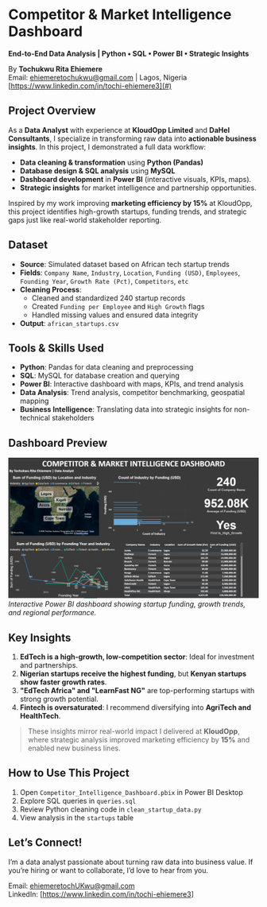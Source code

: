# Competitor & Market Intelligence Dashboard  
**End-to-End Data Analysis | Python • SQL • Power BI • Strategic Insights**

By **Tochukwu Rita Ehiemere**  
Email: ehiemeretochukwu@gmail.com | Lagos, Nigeria  
[https://www.linkedin.com/in/tochi-ehiemere3](#) 



## Project Overview
As a **Data Analyst** with experience at **KloudOpp Limited** and **DaHel Consultants**, I specialize in transforming raw data into **actionable business insights**. In this project, I demonstrated a full data workflow:
- **Data cleaning & transformation** using **Python (Pandas)**
- **Database design & SQL analysis** using **MySQL**
- **Dashboard development** in **Power BI** (interactive visuals, KPIs, maps).
- **Strategic insights** for market intelligence and partnership opportunities.

Inspired by my work improving **marketing efficiency by 15%** at KloudOpp, this project identifies high-growth startups, funding trends, and strategic gaps just like real-world stakeholder reporting.



## Dataset
- **Source**: Simulated dataset based on African tech startup trends
- **Fields**: `Company Name`, `Industry`, `Location`, `Funding (USD)`, `Employees`, `Founding Year`, `Growth Rate (Pct)`, `Competitors`, `etc`
- **Cleaning Process**:
  - Cleaned and standardized 240 startup records
  - Created `Funding per Employee` and `High Growth` flags
  - Handled missing values and ensured data integrity
- **Output**: `african_startups.csv`



## Tools & Skills Used
- **Python**: Pandas for data cleaning and preprocessing
- **SQL**: MySQL for database creation and querying
- **Power BI**: Interactive dashboard with maps, KPIs, and trend analysis
- **Data Analysis**: Trend analysis, competitor benchmarking, geospatial mapping
- **Business Intelligence**: Translating data into strategic insights for non-technical stakeholders



## Dashboard Preview
![Power BI Dashboard](screenshots/dashboard_preview.png)
*Interactive Power BI dashboard showing startup funding, growth trends, and regional performance.*



## Key Insights
1. **EdTech is a high-growth, low-competition sector**: Ideal for investment and partnerships.
2. **Nigerian startups receive the highest funding**, but **Kenyan startups show faster growth rates**.
3. **"EdTech Africa" and "LearnFast NG"** are top-performing startups with strong growth potential.
4. **Fintech is oversaturated**: I recommend diversifying into **AgriTech and HealthTech**.

> These insights mirror real-world impact I delivered at **KloudOpp**, where strategic analysis improved marketing efficiency by **15%** and enabled new business lines.



## How to Use This Project
1. Open `Competitor_Intelligence_Dashboard.pbix` in Power BI Desktop
2. Explore SQL queries in `queries.sql`
3. Review Python cleaning code in `clean_startup_data.py`
4. View analysis in the `startups` table



## Let’s Connect!
I’m a data analyst passionate about turning raw data into business value. If you’re hiring or want to collaborate, I’d love to hear from you.

Email: ehiemeretochUKwu@gmail.com  
LinkedIn: [https://www.linkedin.com/in/tochi-ehiemere3]  
